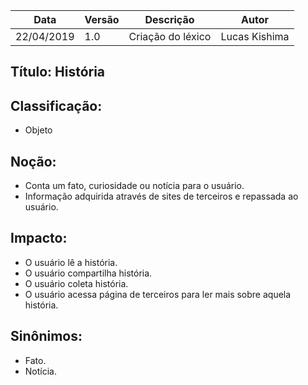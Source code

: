 | Data | Versão | Descrição | Autor |
|---|---|---|---|
| 22/04/2019 | 1.0 | Criação do léxico  | Lucas Kishima |

## Título: História

## Classificação:

- Objeto

## Noção:

- Conta um fato, curiosidade ou notícia para o usuário.
- Informação adquirida através de sites de terceiros e repassada ao usuário.

## Impacto:

- O usuário lê a história.
- O usuário compartilha história.
- O usuário coleta história.
- O usuário acessa página de terceiros para ler mais sobre aquela história.

## Sinônimos:

- Fato.
- Notícia.

